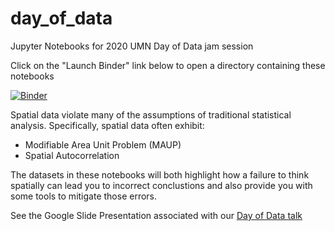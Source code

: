 # day_of_data
Jupyter Notebooks for 2020 UMN Day of Data jam session

Click on the "Launch Binder" link below to open a directory containing these notebooks

[![Binder](https://mybinder.org/badge_logo.svg)](https://mybinder.org/v2/gh/travisormsby/day_of_data/orig)


Spatial data violate many of the assumptions of traditional statistical analysis.
Specifically, spatial data often exhibit:

* Modifiable Area Unit Problem (MAUP)
* Spatial Autocorrelation

The datasets in these notebooks will both highlight how a failure to think spatially
can lead you to incorrect conclustions and also provide you with some tools to 
mitigate those errors.

See the Google Slide Presentation associated with our [Day of Data talk]( https://docs.google.com/presentation/d/10nTs5LHpczp6FDM0nwXN91RZJr6ZTxdepzAzi6XUamI/edit?usp=sharing)
